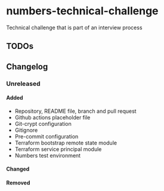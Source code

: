 # numbers-technical-challenge
Technical challenge that is part of an interview process

## TODOs

## Changelog

### Unreleased
#### Added
- Repository, README file, branch and pull request
- Github actions placeholder file
- Git-crypt configuration
- Gitignore
- Pre-commit configuration
- Terraform bootstrap remote state module
- Terraform service principal module
- Numbers test environment
#### Changed
#### Removed

